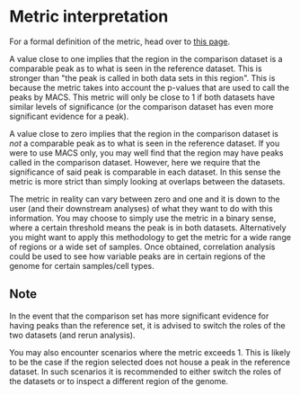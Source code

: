 # Metric interpretation

For a formal definition of the metric, head over to 
[this page](./peak_comparing.md#how-the-metric-is-calculated).

A value close to one implies that the region in the comparison dataset is a
comparable peak as to what is seen in the reference dataset. This is stronger
than "the peak is called in both data sets in this region". This is because the
metric takes into account the p-values that are used to call the peaks by MACS.
This metric will only be close to 1 if both datasets have similar levels of
significance (or the comparison dataset has even more significant evidence for
a peak).

A value close to zero implies that the region in the comparison dataset is
*not* a comparable peak as to what is seen in the reference dataset. If you
were to use MACS only, you may well find that the region may have peaks called
in the comparison dataset. However, here we require that the significance of
said peak is comparable in each dataset. In this sense the metric is more
strict than simply looking at overlaps between the datasets.

The metric in reality can vary between zero and one and it is down to the user
(and their downstream analyses) of what they want to do with this information.
You may choose to simply use the metric in a binary sense, where a certain
threshold means the peak is in both datasets. Alternatively you might want
to apply this methodology to get the metric for a wide range of regions or a
wide set of samples. Once obtained, correlation analysis could be used to
see how variable peaks are in certain regions of the genome for certain
samples/cell types.

## Note

In the event that the comparison set has more significant evidence for
having peaks than the reference set, it is advised to switch the roles of the
two datasets (and rerun analysis).

You may also encounter scenarios where the metric exceeds 1. This is likely to
be the case if the region selected does not house a peak in the reference
dataset. In such scenarios it is recommended to either switch the roles of the
datasets or to inspect a different region of the genome.

